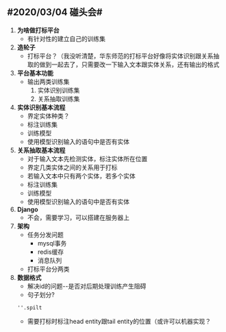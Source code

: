 #2020/03/04 碰头会#
---
1. **为啥做打标平台**
	* 有针对性的建立自己的训练集
2. **造轮子**
	* 打标平台？（我没听清楚，华东师范的打标平台好像将实体识别跟关系抽取的做到一起去了，只需要改一下输入文本跟实体关系，还有输出的格式
3. **平台基本功能**
	* 输出两类训练集
		1. 实体识别训练集
		2. 关系抽取训练集
4. **实体识别基本流程**
	* 界定实体种类？
	* 标注训练集
	* 训练模型
	* 使用模型识别输入的语句中是否有实体
5. **关系抽取基本流程**
	* 对于输入文本先检测实体，标注实体所在位置
	* 界定几类实体之间的关系用于打标
	* 若输入文本中只有两个实体，若多个实体
	* 标注训练集
	* 训练模型
	* 使用模型识别输入的语句中是否有实体
6. **Django**
	* 不会，需要学习，可以搭建在服务器上
7. **架构**
	* 任务分发问题
		* mysql事务
		* redis缓存
		* 消息队列
	* 打标平台分两类
8. **数据格式**
	* 解决id的问题--是否对后期处理训练产生阻碍
	* 句子划分? 
    ```
	''.spilt
	```
	* 需要打标时标注head entity跟tail entity的位置（或许可以机器实现？